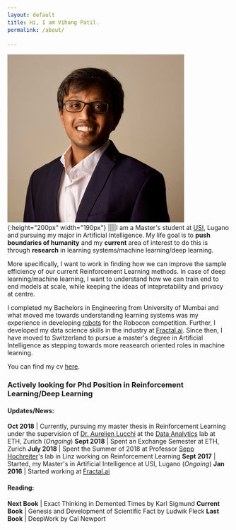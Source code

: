 ```yaml
---
layout: default
title: Hi, I am Vihang Patil.
permalink: /about/

---
```


![My MugShot](/assets/images/prof_pic_large.jpg){:height="200px" width="190px"} ||||I am a Master's student at [USI](https://www.usi.ch/en), Lugano and pursuing my major in Artificial Intelligence. My life goal is to **push boundaries of humanity** and my **current** area of interest to do this is through **research** in learning systems/machine learning/deep learning. 

More specifically, I want to work in finding how we can improve the sample efficiency of our current Reinforcement Learning methods. In case of deep learning/machine learning, I want to understand how we can train end to end models at scale, while keeping the ideas of intepretability and privacy at centre. 

I completed my Bachelors in Engineering from University of Mumbai and what moved me towards understanding learning systems was my experience in developing [robots](https://www.youtube.com/watch?v=wfj4C9W8Lp8&list=PLzlqyUyoIAeKrWsyxdK00kTYIsfAp0Duj) for the Robocon competition. Further, I developed my data science skills in the industry at [Fractal.ai](https://fractal.ai/). Since then, I have moved to Switzerland to pursue a master's degree in Artificial Intelligence as stepping towards more reasearch oriented roles in machine learning. 

You can find my cv [here](https://drive.google.com/open?id=1flWmmM3VGlSoMOMmWgdkufaGnQD16VEI). 

### Actively looking for Phd Position in Reinforcement Learning/Deep Learning

#### Updates/News\:

**Oct 2018**  |  Currently, pursuing my master thesis in Reinforcement Learning under the supervision of [Dr. Aurelien Lucchi](http://people.inf.ethz.ch/alucchi/) at the [Data Analytics](http://www.da.inf.ethz.ch/) lab at ETH, Zurich (_Ongoing_)
**Sept 2018** | Spent an Exchange Semester at ETH, Zurich
**July 2018** | Spent the Summer of 2018 at Professor [Sepp Hochreiter](https://en.wikipedia.org/wiki/Sepp_Hochreiter)'s lab in Linz working on Reinforcement Learning
**Sept 2017** | Started, my Master's in Artificial Intelligence at USI, Lugano (_Ongoing_)
**Jan 2016**  | Started working at [Fractal.ai](https://fractal.ai/)

#### Reading:

**Next Book**		| Exact Thinking in Demented Times by Karl Sigmund
**Current Book**	| Genesis and Development of Scientific Fact by Ludwik Fleck
**Last Book**  | DeepWork by Cal Newport
